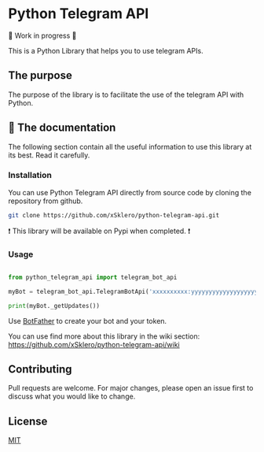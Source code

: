 # Python Telegram API

🚧 Work in progress 🚧

This is a Python Library that helps you to use telegram APIs.

## The purpose

The purpose of the library is to facilitate the use of the telegram API with Python.

## 📘 The documentation
The following section contain all the useful information to use this library at its best. Read it carefully.

### Installation
You can use Python Telegram API directly from source code by cloning the repository from github.

```bash
git clone https://github.com/xSklero/python-telegram-api.git
```


❗ This library will be available on Pypi when completed. ❗

### Usage

```python

from python_telegram_api import telegram_bot_api

myBot = telegram_bot_api.TelegramBotApi('xxxxxxxxxx:yyyyyyyyyyyyyyyyyyyyyyyyyyyyyyyyyyy')

print(myBot._getUpdates())

```

Use [BotFather](https://core.telegram.org/bots#6-botfather) to create your bot and your token.

You can use find more about this library in the wiki section: https://github.com/xSklero/python-telegram-api/wiki

## Contributing
Pull requests are welcome. For major changes, please open an issue first to discuss what you would like to change.

## License
[MIT](https://choosealicense.com/licenses/mit/)